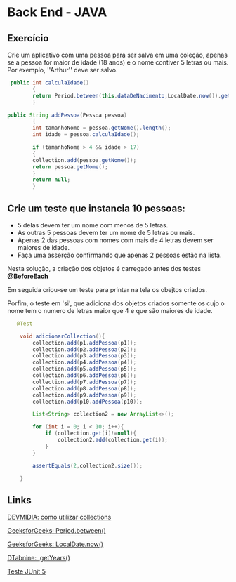 # Back End - JAVA

## Exercício

Crie um aplicativo com uma pessoa para ser salva em uma coleção, apenas se a
pessoa for maior de idade (18 anos) e o nome contiver 5 letras ou mais. Por
exemplo, ''Arthur'' deve ser salvo.

```Java
 public int calculaIdade()
        {
        return Period.between(this.dataDeNacimento,LocalDate.now()).getYears();
        }

public String addPessoa(Pessoa pessoa)
        {
        int tamanhoNome = pessoa.getNome().length();
        int idade = pessoa.calculaIdade();

        if (tamanhoNome > 4 && idade > 17)
        {
        collection.add(pessoa.getNome());
        return pessoa.getNome();
        }
        return null;
        }
```

## Crie um teste que instancia 10 pessoas:

- 5 delas devem ter um nome com menos de 5 letras.
- As outras 5 pessoas devem ter um nome de 5 letras ou mais.
- Apenas 2 das pessoas com nomes com mais de 4 letras devem ser maiores de idade.
- Faça uma asserção confirmando que apenas 2 pessoas estão na lista.

Nesta solução, a criação dos objetos é carregado antes dos testes **@BeforeEach**

Em seguida criou-se um teste para printar na tela os obejtos criados.

Porfim, o teste em 'si', que adiciona dos objetos criados somente os cujo o nome tem o numero de letras maior que 4 e que são maiores de idade.
```Java
   @Test

    void adicionarCollection(){
        collection.add(p1.addPessoa(p1));
        collection.add(p2.addPessoa(p2));
        collection.add(p3.addPessoa(p3));
        collection.add(p4.addPessoa(p4));
        collection.add(p5.addPessoa(p5));
        collection.add(p6.addPessoa(p6));
        collection.add(p7.addPessoa(p7));
        collection.add(p8.addPessoa(p8));
        collection.add(p9.addPessoa(p9));
        collection.add(p10.addPessoa(p10));

        List<String> collection2 = new ArrayList<>();

        for (int i = 0; i < 10; i++){
            if (collection.get(i)!=null){
                collection2.add(collection.get(i));
            }
        }

        assertEquals(2,collection2.size());

    }
```


## Links

[DEVMIDIA: como utilizar collections](https://www.devmedia.com.br/java-collections-como-utilizar-collections/18450)

[GeeksforGeeks: Period.between()](https://www.geeksforgeeks.org/period-between-method-in-java-with-examples/)

[GeeksforGeeks: LocalDate.now()](https://www.geeksforgeeks.org/localdate-now-method-in-java-with-examples/)

[DTabnine: .getYears()](https://www.tabnine.com/code/java/methods/org.joda.time.Period/getYears)

[Teste JUnit 5](https://netbeans.apache.org/kb/docs/java/junit-intro_pt_BR.html)